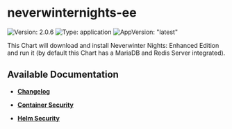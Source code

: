 # neverwinternights-ee

![Version: 2.0.6](https://img.shields.io/badge/Version-2.0.6-informational?style=flat-square) ![Type: application](https://img.shields.io/badge/Type-application-informational?style=flat-square) ![AppVersion: "latest"](https://img.shields.io/badge/AppVersion-"latest"-informational?style=flat-square)

This Chart will download and install Neverwinter Nights: Enhanced Edition and run it (by default this Chart has a MariaDB and Redis Server integrated).

## Available Documentation

- [**Changelog**](CHANGELOG)

- [**Container Security**](container-security)

- [**Helm Security**](helm-security)

